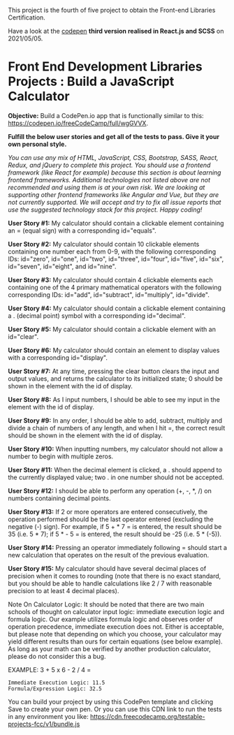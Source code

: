 This project is the fourth of five project to obtain the Front-end Libraries Certification.

Have a look at the [codepen](https://codepen.io/s-manguy/full/qBrWgMJ) **third version realised in React.js and SCSS** on 2021/05/05.

# Front End Development Libraries Projects : Build a JavaScript Calculator

**Objective:** Build a CodePen.io app that is functionally similar to this: https://codepen.io/freeCodeCamp/full/wgGVVX.

**Fulfill the below user stories and get all of the tests to pass. Give it your own personal style.**

*You can use any mix of HTML, JavaScript, CSS, Bootstrap, SASS, React, Redux, and jQuery to complete this project. You should use a frontend framework (like React for example) because this section is about learning frontend frameworks. Additional technologies not listed above are not recommended and using them is at your own risk. We are looking at supporting other frontend frameworks like Angular and Vue, but they are not currently supported. We will accept and try to fix all issue reports that use the suggested technology stack for this project. Happy coding!*

**User Story #1:** My calculator should contain a clickable element containing an = (equal sign) with a corresponding id="equals".

**User Story #2:** My calculator should contain 10 clickable elements containing one number each from 0-9, with the following corresponding IDs: id="zero", id="one", id="two", id="three", id="four", id="five", id="six", id="seven", id="eight", and id="nine".

**User Story #3:** My calculator should contain 4 clickable elements each containing one of the 4 primary mathematical operators with the following corresponding IDs: id="add", id="subtract", id="multiply", id="divide".

**User Story #4:** My calculator should contain a clickable element containing a . (decimal point) symbol with a corresponding id="decimal".

**User Story #5:** My calculator should contain a clickable element with an id="clear".

**User Story #6:** My calculator should contain an element to display values with a corresponding id="display".

**User Story #7:** At any time, pressing the clear button clears the input and output values, and returns the calculator to its initialized state; 0 should be shown in the element with the id of display.

**User Story #8:** As I input numbers, I should be able to see my input in the element with the id of display.

**User Story #9:** In any order, I should be able to add, subtract, multiply and divide a chain of numbers of any length, and when I hit =, the correct result should be shown in the element with the id of display.

**User Story #10:** When inputting numbers, my calculator should not allow a number to begin with multiple zeros.

**User Story #11:** When the decimal element is clicked, a . should append to the currently displayed value; two . in one number should not be accepted.

**User Story #12:** I should be able to perform any operation (+, -, *, /) on numbers containing decimal points.

**User Story #13:** If 2 or more operators are entered consecutively, the operation performed should be the last operator entered (excluding the negative (-) sign). For example, if 5 + * 7 = is entered, the result should be 35 (i.e. 5 * 7); if 5 * - 5 = is entered, the result should be -25 (i.e. 5 * (-5)).

**User Story #14:** Pressing an operator immediately following = should start a new calculation that operates on the result of the previous evaluation.

**User Story #15:** My calculator should have several decimal places of precision when it comes to rounding (note that there is no exact standard, but you should be able to handle calculations like 2 / 7 with reasonable precision to at least 4 decimal places).

Note On Calculator Logic: It should be noted that there are two main schools of thought on calculator input logic: immediate execution logic and formula logic. Our example utilizes formula logic and observes order of operation precedence, immediate execution does not. Either is acceptable, but please note that depending on which you choose, your calculator may yield different results than ours for certain equations (see below example). As long as your math can be verified by another production calculator, please do not consider this a bug.

EXAMPLE: 3 + 5 x 6 - 2 / 4 =

    Immediate Execution Logic: 11.5
    Formula/Expression Logic: 32.5

You can build your project by using this CodePen template and clicking Save to create your own pen. Or you can use this CDN link to run the tests in any environment you like: https://cdn.freecodecamp.org/testable-projects-fcc/v1/bundle.js